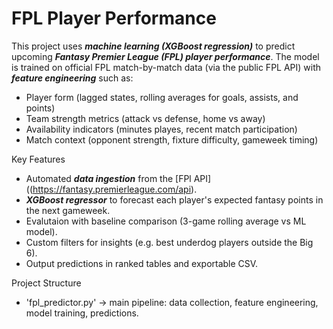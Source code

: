 # FPL Player Performance 

This project uses ***machine learning (XGBoost regression)*** to predict upcoming ***Fantasy Premier League (FPL) player performance***. 
The model is trained on official FPL match-by-match data (via the public FPL API) with ***feature engineering*** such as:
- Player form (lagged states, rolling averages for goals, assists, and points)
- Team strength metrics (attack vs defense, home vs away)
- Availability indicators (minutes playes, recent match participation)
- Match context (opponent strength, fixture difficulty, gameweek timing)

Key Features 
- Automated ***data ingestion*** from the [FPl API] ((https://fantasy.premierleague.com/api).
- ***XGBoost regressor*** to forecast each player's expected fantasy points in the next gameweek.
- Evalutaion with baseline comparison (3-game rolling average vs ML model).
- Custom filters for insights (e.g. best underdog players outside the Big 6).
- Output predictions in ranked tables and exportable CSV.

Project Structure
- 'fpl_predictor.py' -> main pipeline: data collection, feature engineering, model training, predictions.

